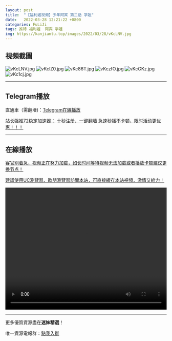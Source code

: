 ```yaml
---
layout: post
title:  "【福利姬视频】少年阿宾 第二话 学姐"
date:   2022-03-28 12:21:22 +0800
categories: FuLiJi
tags: 推特 福利姬  阿宾 学姐
img: https://kanjiantu.top/images/2022/03/28/vKcLNV.jpg
---
```



## 視頻截圖

![vKcLNV.jpg](https://kanjiantu.top/images/2022/03/28/vKcLNV.jpg)
![vKclZ0.jpg](https://kanjiantu.top/images/2022/03/28/vKclZ0.jpg)
![vKc86T.jpg](https://kanjiantu.top/images/2022/03/28/vKc86T.jpg)
![vKczfO.jpg](https://kanjiantu.top/images/2022/03/28/vKczfO.jpg)
![vKcGKz.jpg](https://kanjiantu.top/images/2022/03/28/vKcGKz.jpg)
![vKc1cj.jpg](https://kanjiantu.top/images/2022/03/28/vKc1cj.jpg)

* * *
## Telegram播放

直通車（需翻墻)：[Telegram在線播放](https://t.me/mimeijingxuan/277)

<u>站长强推72稳定加速器：</u> [十秒注册、一键翻墙](https://www.mimei.blog/skip/vpn.html)
<u>急速秒播不卡顿，限时活动更优惠！！！</u>
* * *
## 在線播放
<u>客官别着急，视频正在努力加载，如长时间等待视频无法加载或者播放卡顿建议更换节点！</u>

<u>建議使用UC瀏覽器、歐朋瀏覽器訪問本站，可直接緩存本站視頻，激情又給力！</u>
<center><video src="https://cdn.publer.io/uploads/videos/6247da3adb279731bbdeaed4/7aa285d8b107d7cd3e42b1e20f7fbe8b.mp4" width="100%" height="380px" controls="controls"></video></center>


* * *
更多優質資源盡在**迷妹精選**！

唯一資源電報群：[點我入群](https://t.me/mimeijingxuan)


